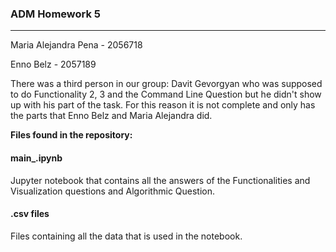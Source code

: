 ### ADM Homework 5
------------

Maria Alejandra Pena - 2056718

Enno Belz - 2057189

There was a third person in our group: Davit Gevorgyan who was supposed to do Functionality 2, 3 and the Command Line Question but he didn't show up with his part of the task. For this reason it is not complete and only has the parts that Enno Belz and Maria Alejandra did.


**Files found in the repository:**


#### main_.ipynb
Jupyter notebook that contains all the answers of the Functionalities and Visualization questions and Algorithmic Question.

#### .csv files 
Files containing all the data that is used in the notebook.
